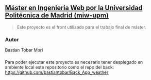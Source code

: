 ## [Máster en Ingeniería Web por la Universidad Politécnica de Madrid (miw-upm)](http://miw.etsisi.upm.es)

> Este proyecto es el front utilizado para el trabajo final de máster.

### Autor
Bastian Tobar Mori

#####
Para poder ejecutar este proyecto es necesario tener desplegado en ambiente local este repositorio como el repo del back: https://github.com/bastiantobar/Back_App_weather


